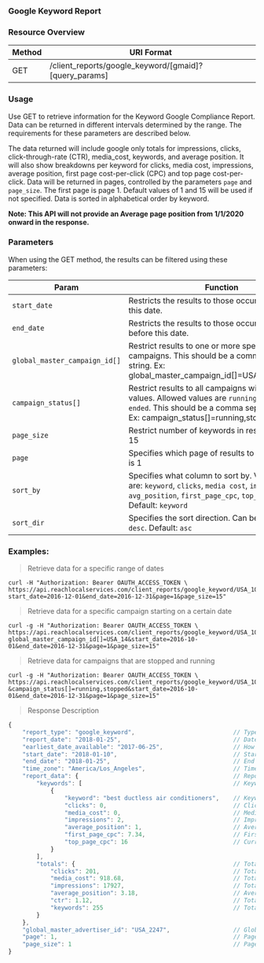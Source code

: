 ### Google Keyword Report

### Resource Overview

| Method | URI Format |
|---|---|
|GET|/client_reports/google_keyword/[gmaid]?[query_params]|

### Usage
Use GET to retrieve information for the Keyword Google Compliance Report.  Data can be returned in different intervals determined by the range. The requirements for these parameters are described below.

The data returned will include google only totals for impressions, clicks, click-through-rate (CTR), media_cost, keywords, and average position.  It will also show breakdowns per keyword for clicks, media cost, impressions, average position, first page cost-per-click (CPC) and top page cost-per-click.  Data will be returned in pages, controlled by the parameters `page` and `page_size`.  The first page is page 1.  Default values of 1 and 15 will be used if not specified.  Data is sorted in alphabetical order by keyword.

**Note: This API will not provide an Average page position from 1/1/2020 onward in the response.**

### Parameters

When using the GET method, the results can be filtered using these parameters:

| Param | Function |
|---|---|
|`start_date`|Restricts the results to those occurring on or after this date.|
|`end_date`|Restricts the results to those occurring on or before this date.|
|`global_master_campaign_id[]`|Restrict results to one or more specific campaigns. This should be a comma separated string. Ex: global_master_campaign_id[]=USA_123,USA_456|
|`campaign_status[]`|Restrict results to all campaigns with given status values.  Allowed values are `running`, `stopped` and `ended`. This should be a comma separated string. Ex: campaign_status[]=running,stopped|
|`page_size`|Restrict number of keywords in result.  Default is 15 |
|`page`|Specifies which page of results to return.  Default is 1 |
|`sort_by`|Specifies what column to sort by.  Valid columns are: `keyword`, `clicks`, `media cost`, `impressions`, `avg_position`, `first_page_cpc`, `top_page_cpc`.  Default: `keyword`|
|`sort_dir`|Specifies the sort direction.  Can be either `asc` or `desc`. Default: `asc`|

### Examples:
> Retrieve data for a specific range of dates

```
curl -H "Authorization: Bearer OAUTH_ACCESS_TOKEN \
https://api.reachlocalservices.com/client_reports/google_keyword/USA_105569?start_date=2016-12-01&end_date=2016-12-31&page=1&page_size=15"
```

> Retrieve data for a specific campaign starting on a certain date

```
curl -g -H "Authorization: Bearer OAUTH_ACCESS_TOKEN \
https://api.reachlocalservices.com/client_reports/google_keyword/USA_105569?global_master_campaign_id[]=USA_14&start_date=2016-10-01&end_date=2016-12-31&page=1&page_size=15"
```

> Retrieve data for campaigns that are stopped and running

```
curl -g -H "Authorization: Bearer OAUTH_ACCESS_TOKEN \
https://api.reachlocalservices.com/client_reports/google_keyword/USA_105569?&campaign_status[]=running,stopped&start_date=2016-10-01&end_date=2016-12-31&page=1&page_size=15"
```

> Response Description

```javascript
{
    "report_type": "google_keyword",                            // Type of report
    "report_date": "2018-01-25",                                // Date report ran
    "earliest_date_available": "2017-06-25",                    // How far back data is available
    "start_date": "2018-01-10",                                 // Start date of report
    "end_date": "2018-01-25",                                   // End date of report
    "time_zone": "America/Los_Angeles",                         // Time Zone
    "report_data": {                                            // Report details
        "keywords": [                                           // Keyword data
            {
                "keyword": "best ductless air conditioners",    // Keyword
                "clicks": 0,                                    // Clicks for Keyword
                "media_cost": 0,                                // Media Cost for Keyword
                "impressions": 2,                               // Impressions for Keyword
                "average_position": 1,                          // Average Position for Keyword
                "first_page_cpc": 7.34,                         // First Page CPC for Keyword
                "top_page_cpc": 16                              // Current Top Page CPC for Keyword
            }
        ],
        "totals": {                                             // Total data
            "clicks": 201,                                      // Total clicks
            "media_cost": 918.68,                               // Total media_cost
            "impressions": 17927,                               // Total impressions
            "average_position": 3.18,                           // Average Position across all keywords
            "ctr": 1.12,                                        // Total click-through rate across all keywords
            "keywords": 255                                     // Total Number of keywords in report across all pages
        }
    },
    "global_master_advertiser_id": "USA_2247",                  // Global master advertiser id
    "page": 1,                                                  // Page number of this data
    "page_size": 1                                              // Page size used to generate this data
}

```
